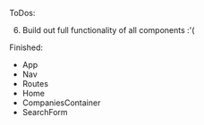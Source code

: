 ToDos:

6) Build out full functionality of all components :'(


Finished: 
- App
- Nav
- Routes
- Home
- CompaniesContainer
- SearchForm